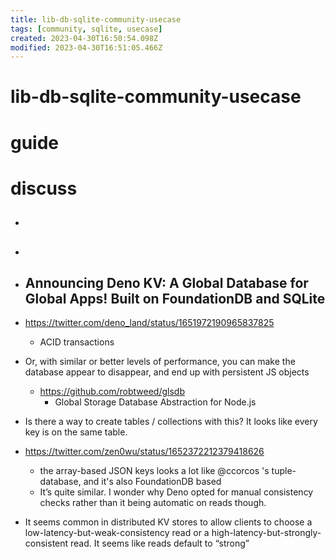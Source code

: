 ```yaml
---
title: lib-db-sqlite-community-usecase
tags: [community, sqlite, usecase]
created: 2023-04-30T16:50:54.098Z
modified: 2023-04-30T16:51:05.466Z
---
```


# lib-db-sqlite-community-usecase

# guide

# discuss
- ## 

- ## 

- ## Announcing Deno KV: A Global Database for Global Apps! Built on FoundationDB and SQLite
- https://twitter.com/deno_land/status/1651972190965837825
  - ACID transactions

- Or, with similar or better levels of performance, you can make the database appear to disappear, and end up with persistent JS objects
  - https://github.com/robtweed/glsdb
    - Global Storage Database Abstraction for Node.js

- Is there a way to create tables / collections with this? It looks like every key is on the same table.

- https://twitter.com/zen0wu/status/1652372212379418626
  - the array-based JSON keys looks a lot like @ccorcos 's tuple-database, and it's also FoundationDB based
  - It’s quite similar. I wonder why Deno opted for manual consistency checks rather than it being automatic on reads though.
- It seems common in distributed KV stores to allow clients to choose a low-latency-but-weak-consistency read or a high-latency-but-strongly-consistent read. It seems like reads default to “strong”
